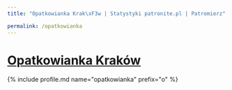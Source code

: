 ```yaml
---
title: "Opatkowianka Krak\xF3w | Statystyki patronite.pl | Patromierz"

permalink: /opatkowianka
---
```


# [Opatkowianka Kraków](https://patronite.pl/opatkowianka)

{% include profile.md name="opatkowianka" prefix="o" %}
